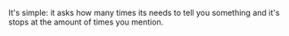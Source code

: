 It's simple: it asks how many times its needs to tell you something and it's stops at the amount of times you mention. 

